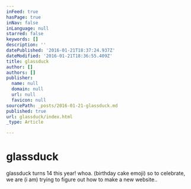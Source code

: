 ```yaml
---
inFeed: true
hasPage: true
inNav: false
inLanguage: null
starred: false
keywords: []
description: ''
datePublished: '2016-01-21T18:37:24.937Z'
dateModified: '2016-01-21T18:36:55.409Z'
title: glassduck
author: []
authors: []
publisher:
  name: null
  domain: null
  url: null
  favicon: null
sourcePath: _posts/2016-01-21-glassduck.md
published: true
url: glassduck/index.html
_type: Article

---
```

# glassduck

glassduck turns 14 this year!  whoa.  (birthday cake emoji)   so to celebrate, we are  (i am) trying to figure out how to make a new website..